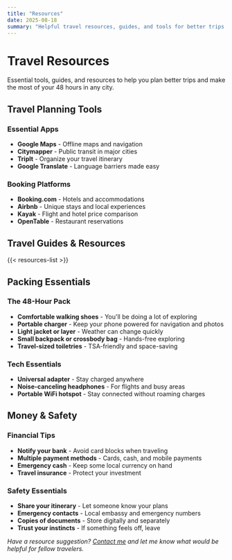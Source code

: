 ```yaml
---
title: "Resources"
date: 2025-08-18
summary: "Helpful travel resources, guides, and tools for better trips."
---
```


# Travel Resources

Essential tools, guides, and resources to help you plan better trips and make the most of your 48 hours in any city.

## Travel Planning Tools

### Essential Apps
- **Google Maps** - Offline maps and navigation
- **Citymapper** - Public transit in major cities
- **TripIt** - Organize your travel itinerary
- **Google Translate** - Language barriers made easy

### Booking Platforms
- **Booking.com** - Hotels and accommodations
- **Airbnb** - Unique stays and local experiences
- **Kayak** - Flight and hotel price comparison
- **OpenTable** - Restaurant reservations

## Travel Guides & Resources

{{< resources-list >}}

## Packing Essentials

### The 48-Hour Pack
- **Comfortable walking shoes** - You'll be doing a lot of exploring
- **Portable charger** - Keep your phone powered for navigation and photos
- **Light jacket or layer** - Weather can change quickly
- **Small backpack or crossbody bag** - Hands-free exploring
- **Travel-sized toiletries** - TSA-friendly and space-saving

### Tech Essentials
- **Universal adapter** - Stay charged anywhere
- **Noise-canceling headphones** - For flights and busy areas
- **Portable WiFi hotspot** - Stay connected without roaming charges

## Money & Safety

### Financial Tips
- **Notify your bank** - Avoid card blocks when traveling
- **Multiple payment methods** - Cards, cash, and mobile payments
- **Emergency cash** - Keep some local currency on hand
- **Travel insurance** - Protect your investment

### Safety Essentials
- **Share your itinerary** - Let someone know your plans
- **Emergency contacts** - Local embassy and emergency numbers
- **Copies of documents** - Store digitally and separately
- **Trust your instincts** - If something feels off, leave


*Have a resource suggestion? [Contact me](/work/) and let me know what would be helpful for fellow travelers.*
